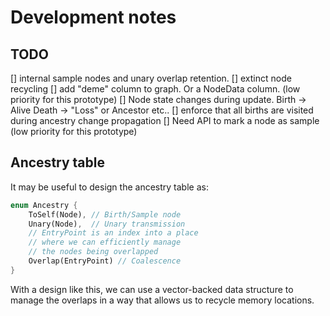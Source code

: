 # Development notes

## TODO

[] internal sample nodes and unary overlap retention.
[] extinct node recycling
[] add "deme" column to graph.  Or a NodeData column.
   (low priority for this prototype)
[] Node state changes during update.
   Birth -> Alive
   Death -> "Loss" or Ancestor
   etc..
[] enforce that all births are visited during
   ancestry change propagation
[] Need API to mark a node as sample
   (low priority for this prototype)

## Ancestry table

It may be useful to design the ancestry table as:

```rust
enum Ancestry {
    ToSelf(Node), // Birth/Sample node
    Unary(Node),  // Unary transmission
    // EntryPoint is an index into a place
    // where we can efficiently manage
    // the nodes being overlapped
    Overlap(EntryPoint) // Coalescence
}
```

With a design like this, we can use a vector-backed
data structure to manage the overlaps in a way
that allows us to recycle memory locations.
